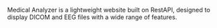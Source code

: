 Medical Analyzer is a lightweight website built on RestAPI, designed to display DICOM and EEG files with a wide range of features.
